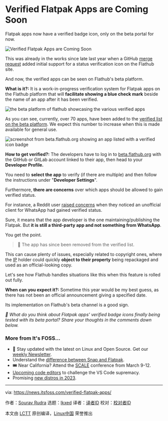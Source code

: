 [#]: subject: "Verified Flatpak Apps are Coming Soon"
[#]: via: "https://news.itsfoss.com/verified-flatpak-apps/"
[#]: author: "Sourav Rudra https://news.itsfoss.com/author/sourav/"
[#]: collector: "lkxed"
[#]: translator: " "
[#]: reviewer: " "
[#]: publisher: " "
[#]: url: " "

Verified Flatpak Apps are Coming Soon
======

Flatpak apps now have a verified badge icon, only on the beta portal for now.

![Verified Flatpak Apps are Coming Soon][1]

This was already in the works since late last year when a GitHub [merge request][2] added initial support for a status verification icon on the Flathub site.

And now, the verified apps can be seen on Flathub's beta platform.

**What is it?:** It is a work-in-progress verification system for Flatpak apps on the Flathub platform that will **facilitate showing a blue check mark** beside the name of an app after it has been verified.

![the beta platform of flathub showcasing the various verified apps][3]

As you can see, currently, over 70 apps, have been added to the [verified list on the beta platform][4]. We expect this number to increase when this is made available for general use.

![screenshot from beta.flathub.org showing an app listed with a verified icon badge][5]

**How to get verified?:** The developers have to log in to [beta.flathub.org][6] with the GitHub or GitLab account linked to their app, then head to your **Developer Profile.**

You need to **select the app** to verify (if there are multiple) and then follow the instructions under "**Developer Settings**".

Furthermore, **there are concerns** over which apps should be allowed to gain verified status.

For instance, a Reddit user [raised concerns][7] when they noticed an unofficial client for WhatsApp had gained verified status.

Sure, it means that the app developer is the one maintaining/publishing the Flatpak. But **it is still a third-party app and not something from WhatsApp**.

You get the point.

> 📝 The app has since been removed from the verified list.

This can cause plenty of issues, especially related to copyright ones, where the [IP][8] holder could quickly **object to their property** being repackaged and used as an official-looking copy.

Let's see how Flathub handles situations like this when this feature is rolled out fully.

**When can you expect it?:** Sometime this year would be my best guess, as there has not been an official announcement giving a specified date.

Its implementation on Flathub's beta channel is a good sign.

_💬 What do you think about Flatpak apps' verified badge icons finally being tested with its beta portal? Share your thoughts in the comments down below._

### More from It's FOSS...

- 📩 Stay updated with the latest on Linux and Open Source. Get our [weekly Newsletter][9].
- Understand the [difference between Snap and Flatpak][10].
- 🎟️ Near California? Attend the [SCALE][11] conference from March 9-12.
- [Upcoming code editors][12] to challenge the VS Code supremacy.
- Promising [new distros in 2023][13].

--------------------------------------------------------------------------------

via: https://news.itsfoss.com/verified-flatpak-apps/

作者：[Sourav Rudra][a]
选题：[lkxed][b]
译者：[译者ID](https://github.com/译者ID)
校对：[校对者ID](https://github.com/校对者ID)

本文由 [LCTT](https://github.com/LCTT/TranslateProject) 原创编译，[Linux中国](https://linux.cn/) 荣誉推出

[a]: https://news.itsfoss.com/author/sourav/
[b]: https://github.com/lkxed
[1]: https://news.itsfoss.com/content/images/size/w2000/2023/02/flathub-verified-apps.png
[2]: https://github.com/flathub/website/commit/5aae6b759b15ae26c155a0c8c18f13ca0da29ee3
[3]: https://news.itsfoss.com/content/images/2023/02/Flathub_Verified_Beta.jpg
[4]: https://beta.flathub.org/apps/collection/verified
[5]: https://news.itsfoss.com/content/images/2023/02/flathub-verified-app-icons.jpg
[6]: https://beta.flathub.org
[7]: https://www.reddit.com/r/linux/comments/10xones/comment/j7u2zgr/
[8]: https://en.wikipedia.org/wiki/Intellectual_property
[9]: https://itsfoss.com/signup/
[10]: https://itsfoss.com/flatpak-vs-snap/
[11]: https://www.socallinuxexpo.org/scale/20x
[12]: https://news.itsfoss.com/upcoming-code-editors/
[13]: https://news.itsfoss.com/new-distros-2023/
